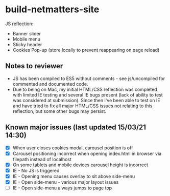 # build-netmatters-site
JS reflection:
- Banner slider
- Mobile menu
- Sticky header
- Cookies Pop-up (store locally to prevent reappearing on page reload)

## Notes to reviewer
- JS has been compiled to ES5 without comments - see js/uncompiled for commented and documented code.
- Due to being on Mac, my initial HTML/CSS reflection was completed with limited IE testing and several IE bugs present (lack of ability to test was considered at submission). Since then i've been able to test on IE and have tried to fix all major HTML/CSS issues not relating to this reflection, but some other bugs may persist.

## Known major issues (last updated 15/03/21 14:30)
- [x] When user closes cookies modal, carousel position is off
- [x] Carousel positioning incorrect when opening index.html in browser via filepath instead of localhost
- [x] On some tablets and mobile devices carousel height is incorrect
- [x] IE - No JS is triggered
- [x] IE - Opening menu causes overlay to sit above side-menu
- [x] IE - Open side-menu - various major layout issues
- [ ] IE - Open side-menu always jumps to page top
